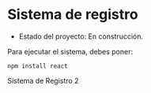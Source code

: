 <h1> Sistema de registro </h1>

- Estado del proyecto: En construcción.

Para ejecutar el sistema, debes poner:

```npm install react```

Sistema de Registro 2